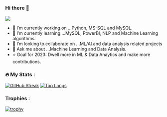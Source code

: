 ### Hi there 👋

![](https://komarev.com/ghpvc/?username=sarahcodebyte&color=blueviolet)


- 🔭 I’m currently working on ...Python, MS-SQL and MySQL.
- 🌱 I’m currently learning ...MySQL, PowerBI, NLP and Machine Learning algorithms.
- 👯 I’m looking to collaborate on ...ML/AI and data analysis related projects
- 💬 Ask me about ...Machine Learning and Data Analysis.
- ⭐ Goal for 2023: Dwell more in ML & Data Anaytics and make more contributions.

<!--
- 🤔 I’m looking for help with ...
- 📫 How to reach me: ...
- 😄 Pronouns: ...
- ⚡ Fun fact: ...
-->

### :fire: My Stats : 

[![GitHub Streak](http://github-readme-streak-stats.herokuapp.com?user=sarahcodebyte&theme=dark&background=000000)](https://git.io/streak-stats)
[![Top Langs](https://github-readme-stats.vercel.app/api/top-langs/?username=sarahcodebyte&layout=compact&theme=vision-friendly-dark)](https://github.com/anuraghazra/github-readme-stats)

### Trophies : 

[![trophy](https://github-profile-trophy.vercel.app/?username=sarahcodebyte)](https://github.com/ryo-ma/github-profile-trophy)
